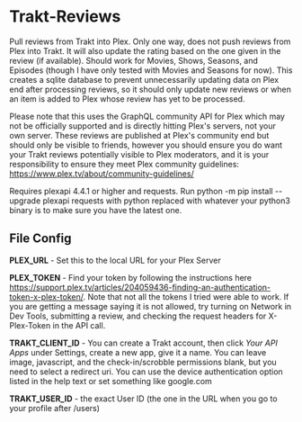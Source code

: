 # Trakt-Reviews
Pull reviews from Trakt into Plex. Only one way, does not push reviews from Plex into Trakt. It will also update the rating based on the one given in the review (if available). Should work for Movies, Shows, Seasons, and Episodes (though I have only tested with Movies and Seasons for now). This creates a sqlite database to prevent unnecessarily updating data on Plex end after processing reviews, so it should only update new reviews or when an item is added to Plex whose review has yet to be processed.

Please note that this uses the GraphQL community API for Plex which may not be officially supported and is directly hitting Plex's servers, not your own server. These reviews are published at Plex's community end but should only be visible to friends, however you should ensure you do want your Trakt reviews potentially visible to Plex moderators, and it is your responsibility to ensure they meet Plex community guidelines: https://www.plex.tv/about/community-guidelines/

Requires plexapi 4.4.1 or higher and requests. Run python -m pip install --upgrade plexapi requests with python replaced with whatever your python3 binary is to make sure you have the latest one.

## File Config

**PLEX_URL** - Set this to the local URL for your Plex Server

**PLEX_TOKEN** - Find your token by following the instructions here https://support.plex.tv/articles/204059436-finding-an-authentication-token-x-plex-token/. Note that not all the tokens I tried were able to work. If  you are getting a message saying it is not allowed, try turning on Network in Dev Tools, submitting a review, and checking the request headers for X-Plex-Token in the API call.

**TRAKT_CLIENT_ID** - You can create a Trakt account, then click *Your API Apps* under Settings, create a new app, give it a name. You can leave image, javascript, and the check-in/scrobble permissions blank, but you need to select a redirect uri. You can use the device authentication option listed in the help text or set something like google.com

**TRAKT_USER_ID** - the exact User ID (the one in the URL when you go to your profile after /users)
